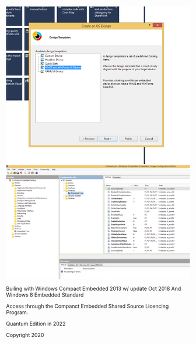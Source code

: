 ![](Untitled.png)
![](Untitled2.png)

Builing with Windows Compact Embedded 2013 w/ update Oct 2018 And Windows 8 Embedded Standard

Access through the Companct Embedded Shared Source Licencing Program.


Quantum Edition in 2022

Copyright 2020